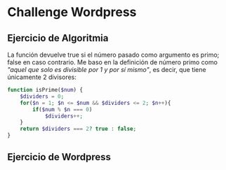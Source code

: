 # Challenge Wordpress

## Ejercicio de Algoritmia

La función devuelve true si el número pasado como argumento es primo; false en caso contrario. Me baso en la definición de número primo como *"aquel que solo es divisible por 1 y por sí mismo"*, es decir, que tiene únicamente 2 divisores:

```PHP
function isPrime($num) {
	$dividers = 0;
	for($n = 1; $n <= $num && $dividers <= 2; $n++){
		if($num % $n === 0)
			$dividers++;
	}
	return $dividers === 2? true : false;
}
```

## Ejercicio de Wordpress

